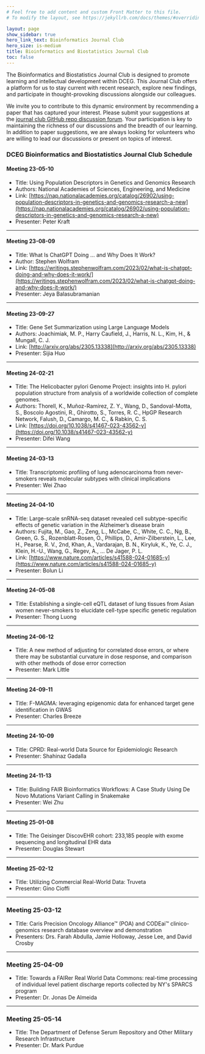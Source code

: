 ```yaml
---
# Feel free to add content and custom Front Matter to this file.
# To modify the layout, see https://jekyllrb.com/docs/themes/#overriding-theme-defaults

layout: page
show_sidebar: true
hero_link_text: Bioinformatics Journal Club
hero_size: is-medium
title: Bioinformatics and Biostatistics Journal Club
toc: false
---
```


The Bioinformatics and Biostatistics Journal Club is designed to promote learning and intellectual development within DCEG. This Journal Club offers a platform for us to stay current with recent research, explore new findings, and participate in thought-provoking discussions alongside our colleagues. 

We invite you to contribute to this dynamic environment by recommending a paper that has captured your interest. Please submit your suggestions at the [journal club GitHub repo discussion forum](https://github.com/NCI-DCEG/bioinformatics_journal_club/discussions). Your participation is key to maintaining the richness of our discussions and the breadth of our learning. In addition to paper suggestions, we are always looking for volunteers who are willing to lead our discussions or present on topics of interest. 

### DCEG Bioinformatics and Biostatistics Journal Club Schedule 

#### Meeting 23-05-10
- Title: Using Population Descriptors in Genetics and Genomics Research 
- Authors: National Academies of Sciences, Engineering, and Medicine  
- Link: [https://nap.nationalacademies.org/catalog/26902/using-population-descriptors-in-genetics-and-genomics-research-a-new](https://nap.nationalacademies.org/catalog/26902/using-population-descriptors-in-genetics-and-genomics-research-a-new) 
- Presenter: Peter Kraft

---
#### Meeting 23-08-09
- Title: What Is ChatGPT Doing … and Why Does It Work?
- Author: Stephen Wolfram
- Link: [https://writings.stephenwolfram.com/2023/02/what-is-chatgpt-doing-and-why-does-it-work/](https://writings.stephenwolfram.com/2023/02/what-is-chatgpt-doing-and-why-does-it-work/)
- Presenter: Jeya Balasubramanian

---
#### Meeting 23-09-27
- Title: Gene Set Summarization using Large Language Models
- Authors: Joachimiak, M. P., Harry Caufield, J., Harris, N. L., Kim, H., & Mungall, C. J.
- Link: [http://arxiv.org/abs/2305.13338](http://arxiv.org/abs/2305.13338)
- Presenter: Sijia Huo

---
#### Meeting 24-02-21
- Title: The Helicobacter pylori Genome Project: insights into H. pylori population structure from analysis of a worldwide collection of complete genomes.
- Authors: Thorell, K., Muñoz-Ramírez, Z. Y., Wang, D., Sandoval-Motta, S., Boscolo Agostini, R., Ghirotto, S., Torres, R. C., HpGP Research Network, Falush, D., Camargo, M. C., & Rabkin, C. S.
- Link: [https://doi.org/10.1038/s41467-023-43562-y](https://doi.org/10.1038/s41467-023-43562-y)
- Presenter: Difei Wang

---
#### Meeting 24-03-13
- Title: Transcriptomic profiling of lung adenocarcinoma from never-smokers reveals molecular subtypes with clinical implications
- Presenter: Wei Zhao

---
#### Meeting 24-04-10
- Title: Large-scale snRNA-seq dataset revealed cell subtype-specific effects of genetic variation in the Alzheimer’s disease brain
- Authors: Fujita, M., Gao, Z., Zeng, L., McCabe, C., White, C. C., Ng, B., Green, G. S., Rozenblatt-Rosen, O., Phillips, D., Amir-Zilberstein, L., Lee, H., Pearse, R. V., 2nd, Khan, A., Vardarajan, B. N., Kiryluk, K., Ye, C. J., Klein, H.-U., Wang, G., Regev, A., … De Jager, P. L.
- Link: [https://www.nature.com/articles/s41588-024-01685-y](https://www.nature.com/articles/s41588-024-01685-y)
- Presenter: Bolun Li

---
#### Meeting 24-05-08
- Title: Establishing a single-cell eQTL dataset of lung tissues from Asian women never-smokers to elucidate cell-type specific genetic regulation
- Presenter: Thong Luong

---
#### Meeting 24-06-12
- Title: A new method of adjusting for correlated dose errors, or where there may be substantial curvature in dose response, and comparison with other methods of dose error correction
- Presenter: Mark Little

---
#### Meeting 24-09-11
- Title: F-MAGMA: leveraging epigenomic data for enhanced target gene identification in GWAS
- Presenter: Charles Breeze

---
#### Meeting 24-10-09
- Title: CPRD: Real-world Data Source for Epidemiologic Research
- Presenter: Shahinaz Gadalla

---
#### Meeting 24-11-13
- Title: Building FAIR Bioinformatics Workflows: A Case Study Using De Novo Mutations Variant Calling in Snakemake
- Presenter: Wei Zhu

---
#### Meeting 25-01-08
- Title: The Geisinger DiscovEHR cohort: 233,185 people with exome sequencing and longitudinal EHR data
- Presenter: Douglas Stewart

---
#### Meeting 25-02-12
- Title: Utilizing Commercial Real-World Data: Truveta
- Presenter: Gino Cioffi

---
### Meeting 25-03-12
- Title: Caris Precision Oncology Alliance™ (POA) and CODEai™ clinico-genomics research database overview and demonstration
- Presenters: Drs. Farah Abdulla, Jamie Holloway, Jesse Lee, and David Crosby

---
### Meeting 25-04-09
- Title: Towards a FAIRer Real World Data Commons: real-time processing of individual level patient discharge reports collected by NY's SPARCS program 
- Presenter: Dr. Jonas De Almeida

---
### Meeting 25-05-14
- Title: The Department of Defense Serum Repository and Other Military Research Infrastructure
- Presenter: Dr. Mark Purdue